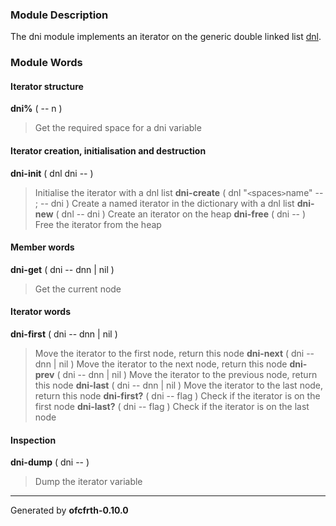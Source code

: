 ### Module Description ###
The dni module implements an iterator on the generic double linked list [dnl](dnl.md).

### Module Words ###
#### Iterator structure ####
**dni%** ( -- n )
> Get the required space for a dni variable
#### Iterator creation, initialisation and destruction ####
**dni-init** ( dnl dni -- )
> Initialise the iterator with a dnl list
**dni-create** ( dnl "`<`spaces`>`name" -- ; -- dni )
> Create a named iterator in the dictionary with a dnl list
**dni-new** ( dnl -- dni )
> Create an iterator on the heap
**dni-free** ( dni -- )
> Free the iterator from the heap
#### Member words ####
**dni-get** ( dni -- dnn | nil )
> Get the current node
#### Iterator words ####
**dni-first** ( dni -- dnn | nil )
> Move the iterator to the first node, return this node
**dni-next** ( dni -- dnn | nil )
> Move the iterator to the next node, return this node
**dni-prev** ( dni -- dnn | nil )
> Move the iterator to the previous node, return this node
**dni-last** ( dni -- dnn | nil )
> Move the iterator to the last node, return this node
**dni-first?** ( dni -- flag )
> Check if the iterator is on the first node
**dni-last?** ( dni -- flag )
> Check if the iterator is on the last node
#### Inspection ####
**dni-dump** ( dni -- )
> Dump the iterator variable


---

Generated by **ofcfrth-0.10.0**
